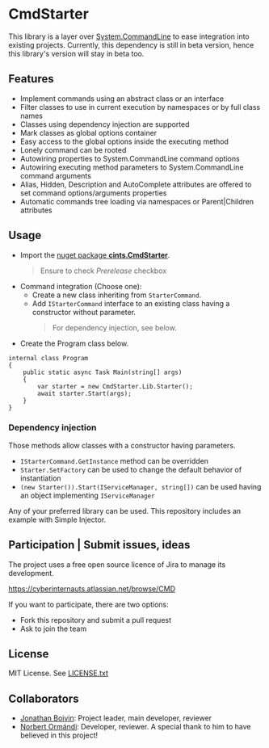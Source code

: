 # CmdStarter

This library is a layer over [System.CommandLine](https://github.com/dotnet/command-line-api) to ease integration 
into existing projects. Currently, this dependency is still in beta version, hence this library's version will stay 
in beta too.

## Features
- Implement commands using an abstract class or an interface
- Filter classes to use in current execution by namespaces or by full class names
- Classes using dependency injection are supported
- Mark classes as global options container
- Easy access to the global options inside the executing method
- Lonely command can be rooted
- Autowiring properties to System.CommandLine command options
- Autowiring executing method parameters to System.CommandLine command arguments
- Alias, Hidden, Description and AutoComplete attributes are offered to set command options/arguments properties
- Automatic commands tree loading via namespaces or Parent|Children attributes

## Usage

- Import the [nuget package **cints.CmdStarter**](https://www.nuget.org/packages/cints.CmdStarter). 
  > Ensure to check *Prerelease* checkbox
- Command integration (Choose one):
  - Create a new class inheriting from `StarterCommand`.
  - Add `IStarterCommand` interface to an existing class having a constructor without parameter.
     > For dependency injection, see below.
- Create the Program class below.

```
internal class Program
{
    public static async Task Main(string[] args)
    {
        var starter = new CmdStarter.Lib.Starter();
        await starter.Start(args);
    }
}
```

### Dependency injection

Those methods allow classes with a constructor having parameters.
- `IStarterCommand.GetInstance` method can be overridden
- `Starter.SetFactory` can be used to change the default behavior of instantiation
- `(new Starter()).Start(IServiceManager, string[])` can be used having an object implementing `IServiceManager`

Any of your preferred library can be used. This repository includes an example with Simple Injector.

## Participation | Submit issues, ideas

The project uses a free open source licence of Jira to manage its development.

https://cyberinternauts.atlassian.net/browse/CMD

If you want to participate, there are two options:
- Fork this repository and submit a pull request
- Ask to join the team

## License

MIT License. See [LICENSE.txt](https://github.com/CyberInternauts/CmdStarter/blob/master/LICENSE.txt)

## Collaborators

- [Jonathan Boivin](https://github.com/djon2003): Project leader, main developer, reviewer
- [Norbert Ormándi](https://github.com/DeszkaCodes): Developer, reviewer. A special thank to him to have believed in this project!
